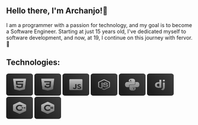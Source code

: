 <h2 align="left">Hello there, I'm Archanjo!👋</h2>

<p align="left">I am a programmer with a passion for technology, and my goal is to become a Software Engineer. Starting at just 15 years old, I've dedicated myself to software development, and now, at 19, I continue on this journey with fervor. 🚀</p>

<h2 align="left">Technologies:</h2>

<div align="left">
  <img src="https://github.com/pauloarchanjo/minicons/blob/main/dark-gray/html-dark-gray.svg" height="60" width="72" alt="html5 logo" />
  <img src="https://github.com/pauloarchanjo/minicons/blob/main/dark-gray/css-dark-gray.svg" height="60" width="72" alt="css3 logo" />
  <img src="https://github.com/pauloarchanjo/minicons/blob/main/dark-gray/js-dark-gray.svg" height="60" width="72" alt="js logo" />
  <img src="https://github.com/pauloarchanjo/minicons/blob/main/dark-gray/node-dark-gray.svg" height="60" width="72" alt="nodejs logo" />
  <img src="https://github.com/pauloarchanjo/minicons/blob/main/dark-gray/python-dark-gray.svg" height="60" width="72" alt="python logo" />
  <img src="https://github.com/pauloarchanjo/minicons/blob/main/dark-gray/django-dark-gray.svg" height="60" width="72" alt="django logo" />
  <img src="https://github.com/pauloarchanjo/minicons/blob/main/dark-gray/cpp-dark-gray.svg" height="60" width="72" alt="cplusplus logo" />
  <img src="https://github.com/pauloarchanjo/minicons/blob/main/dark-gray/csharp-dark-gray.svg" height="60" width="72" alt="csharp logo" />
</div>
